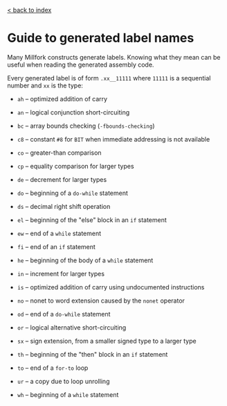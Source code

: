 [< back to index](../index.md)

# Guide to generated label names

Many Millfork constructs generate labels. 
Knowing what they mean can be useful when reading the generated assembly code. 

Every generated label is of form `.xx__11111` 
where `11111` is a sequential number and `xx` is the type:

* `ah` – optimized addition of carry

* `an` – logical conjunction short-circuiting

* `bc` – array bounds checking (`-fbounds-checking`)

* `c8` – constant `#8` for `BIT` when immediate addressing is not available

* `co` – greater-than comparison

* `cp` – equality comparison for larger types

* `de` – decrement for larger types

* `do` – beginning of a `do-while` statement

* `ds` – decimal right shift operation

* `el` – beginning of the "else" block in an `if` statement

* `ew` – end of a `while` statement

* `fi` – end of an `if` statement

* `he` – beginning of the body of a `while` statement

* `in` – increment for larger types

* `is` – optimized addition of carry using undocumented instructions

* `no` – nonet to word extension caused by the `nonet` operator

* `od` – end of  a `do-while` statement

* `or` – logical alternative short-circuiting

* `sx` – sign extension, from a smaller signed type to a larger type

* `th` – beginning of the "then" block in an `if` statement

* `to` – end of a `for-to` loop

* `ur` – a copy due to loop unrolling

* `wh` – beginning of a `while` statement


